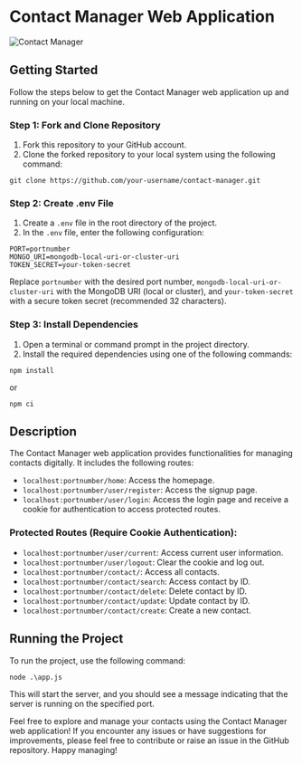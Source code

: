 # Contact Manager Web Application

![Contact Manager](https://example.com/contact-manager.png)

## Getting Started

Follow the steps below to get the Contact Manager web application up and running on your local machine.

### Step 1: Fork and Clone Repository

1. Fork this repository to your GitHub account.
2. Clone the forked repository to your local system using the following command:

```
git clone https://github.com/your-username/contact-manager.git
```

### Step 2: Create .env File

1. Create a `.env` file in the root directory of the project.
2. In the `.env` file, enter the following configuration:

```
PORT=portnumber
MONGO_URI=mongodb-local-uri-or-cluster-uri
TOKEN_SECRET=your-token-secret
```

Replace `portnumber` with the desired port number, `mongodb-local-uri-or-cluster-uri` with the MongoDB URI (local or cluster), and `your-token-secret` with a secure token secret (recommended 32 characters).

### Step 3: Install Dependencies

1. Open a terminal or command prompt in the project directory.
2. Install the required dependencies using one of the following commands:

```
npm install
```
or

```
npm ci
```

## Description

The Contact Manager web application provides functionalities for managing contacts digitally. It includes the following routes:

- `localhost:portnumber/home`: Access the homepage.
- `localhost:portnumber/user/register`: Access the signup page.
- `localhost:portnumber/user/login`: Access the login page and receive a cookie for authentication to access protected routes.

### Protected Routes (Require Cookie Authentication):

- `localhost:portnumber/user/current`: Access current user information.
- `localhost:portnumber/user/logout`: Clear the cookie and log out.
- `localhost:portnumber/contact/`: Access all contacts.
- `localhost:portnumber/contact/search`: Access contact by ID.
- `localhost:portnumber/contact/delete`: Delete contact by ID.
- `localhost:portnumber/contact/update`: Update contact by ID.
- `localhost:portnumber/contact/create`: Create a new contact.

## Running the Project

To run the project, use the following command:

```
node .\app.js
```

This will start the server, and you should see a message indicating that the server is running on the specified port.

Feel free to explore and manage your contacts using the Contact Manager web application! If you encounter any issues or have suggestions for improvements, please feel free to contribute or raise an issue in the GitHub repository. Happy managing!
